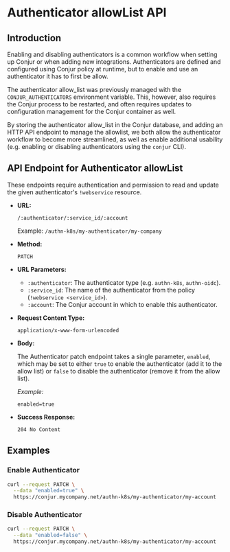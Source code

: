 # Authenticator allowList API

## Introduction

Enabling and disabling authenticators is a common workflow when setting up Conjur
or when adding new integrations. Authenticators are defined and configured using
Conjur policy at runtime, but to enable and use an authenticator it has to first 
be allow.

The authenticator allow_list was previously managed with the `CONJUR_AUTHENTICATORS`
environment variable. This, however, also requires the Conjur process to be restarted,
and often requires updates to configuration management for the Conjur container
as well.

By storing the authenticator allow_list in the Conjur database, and adding an HTTP
API endpoint to manage the allowlist, we both allow the authenticator workflow to
become more streamlined, as well as enable additional usability (e.g. enabling
or disabling authenticators using the `conjur` CLI).

## API Endpoint for Authenticator allowList

These endpoints require authentication and permission to read and update the
given authenticator's `!webservice` resource.

* **URL:**

    `/:authenticator/:service_id/:account`

    Example: `/authn-k8s/my-authenticator/my-company`

* **Method:**

    `PATCH`

* **URL Parameters:**

  * `:authenticator`: The authenticator type (e.g. `authn-k8s`, `authn-oidc`).
  * `:service_id`: The name of the authenticator from the policy (`!webservice <service_id>`).
  * `:account`: The Conjur account in which to enable this authenticator.

* **Request Content Type:**

    `application/x-www-form-urlencoded`

* **Body:**

    The Authenticator patch endpoint takes a single parameter, `enabled`, which
    may be set to either `true` to enable the authenticator (add it to the allow list)
    or `false` to disable the authenticator (remove it from the allow list).

    *Example:*

    ```
    enabled=true
    ```

* **Success Response:**

  `204 No Content`

## Examples

### Enable Authenticator

```sh
curl --request PATCH \
  --data "enabled=true" \
  https://conjur.mycompany.net/authn-k8s/my-authenticator/my-account
```

### Disable Authenticator

```sh
curl --request PATCH \
  --data "enabled=false" \
  https://conjur.mycompany.net/authn-k8s/my-authenticator/my-account
```
